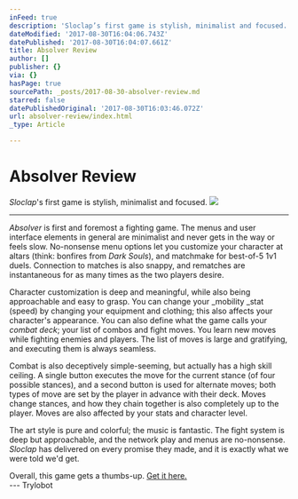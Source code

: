 ```yaml
---
inFeed: true
description: 'Sloclap’s first game is stylish, minimalist and focused.'
dateModified: '2017-08-30T16:04:06.743Z'
datePublished: '2017-08-30T16:04:07.661Z'
title: Absolver Review
author: []
publisher: {}
via: {}
hasPage: true
sourcePath: _posts/2017-08-30-absolver-review.md
starred: false
datePublishedOriginal: '2017-08-30T16:03:46.072Z'
url: absolver-review/index.html
_type: Article

---
```

# Absolver Review

_Sloclap_'s first game is stylish, minimalist and focused.
![](https://the-grid-user-content.s3-us-west-2.amazonaws.com/662b3e01-3136-4f8d-842c-1c85ff82ac2f.png)

---

_Absolver_ is first and foremost a fighting game. The menus and user interface elements in general are minimalist and never gets in the way or feels slow. No-nonsense menu options let you customize your character at altars (think: bonfires from _Dark Souls_), and matchmake for best-of-5 1v1 duels. Connection to matches is also snappy, and rematches are instantaneous for as many times as the two players desire.

Character customization is deep and meaningful, while also being approachable and easy to grasp. You can change your _mobility _stat (speed) by changing your equipment and clothing; this also affects your character's appearance. You can also define what the game calls your _combat deck_; your list of combos and fight moves. You learn new moves while fighting enemies and players. The list of moves is large and gratifying, and executing them is always seamless. 

Combat is also deceptively simple-seeming, but actually has a high skill ceiling. A single button executes the move for the current stance (of four possible stances), and a second button is used for alternate moves; both types of move are set by the player in advance with their deck. Moves change stances, and how they chain together is also completely up to the player. Moves are also affected by your stats and character level.

The art style is pure and colorful; the music is fantastic. The fight system is deep but approachable, and the network play and menus are no-nonsense. _Sloclap_ has delivered on every promise they made, and it is exactly what we were told we'd get.

Overall, this game gets a thumbs-up. [Get it here.][0]  
--- Trylobot

[0]: http://absolver.devolverdigital.com/